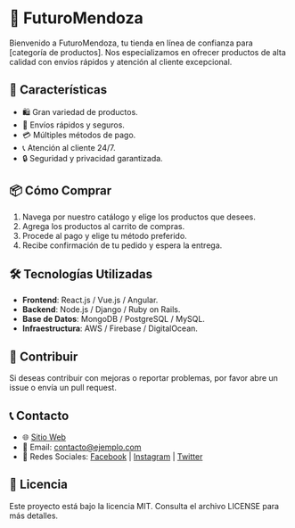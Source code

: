 # 🛒 FuturoMendoza
Bienvenido a FuturoMendoza, tu tienda en línea de confianza para [categoría de productos]. Nos especializamos en ofrecer productos de alta calidad con envíos rápidos y atención al cliente excepcional.

## 🚀 Características

- 🛍️ Gran variedad de productos.
- 🚚 Envíos rápidos y seguros.
- 💳 Múltiples métodos de pago.
- 📞 Atención al cliente 24/7.
- 🔒 Seguridad y privacidad garantizada.

## 📦 Cómo Comprar

1. Navega por nuestro catálogo y elige los productos que desees.
2. Agrega los productos al carrito de compras.
3. Procede al pago y elige tu método preferido.
4. Recibe confirmación de tu pedido y espera la entrega.

## 🛠️ Tecnologías Utilizadas

- **Frontend**: React.js / Vue.js / Angular.
- **Backend**: Node.js / Django / Ruby on Rails.
- **Base de Datos**: MongoDB / PostgreSQL / MySQL.
- **Infraestructura**: AWS / Firebase / DigitalOcean.

## 🤝 Contribuir

Si deseas contribuir con mejoras o reportar problemas, por favor abre un issue o envía un pull request.

## 📞 Contacto

- 🌐 [Sitio Web](https://www.ejemplo.com)
- 📧 Email: contacto@ejemplo.com
- 📱 Redes Sociales: [Facebook](#) | [Instagram](#) | [Twitter](#)

## 📜 Licencia

Este proyecto está bajo la licencia MIT. Consulta el archivo LICENSE para más detalles.
